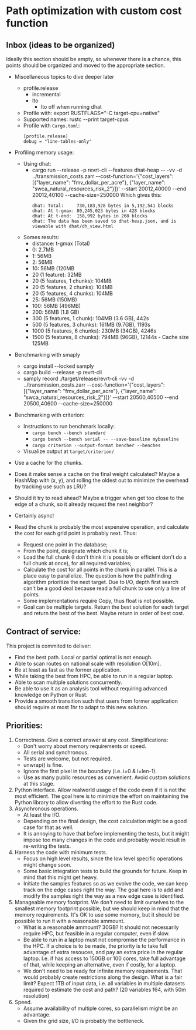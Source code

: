 # Path optimization with custom cost function


## Inbox (ideas to be organized)

Ideally this section should be empty, so whenever there is a chance, this
points should be organized and moved to the appropriate section.

- Miscellaneous topics to dive deeper later
  - profile.release
    - incremental
    - lto
      - lto off when running dhat
  - Profile with: export RUSTFLAGS="-C target-cpu=native"
  - Supported names: rustc --print target-cpus
  - Profile with `Cargo.toml`:
    ```
    [profile.release]
    debug = "line-tables-only"
    ```

- Profiling memory usage:
  - Using dhat:
    - cargo run --release -p revrt-cli --features dhat-heap -- -vv -d ../transmission_costs.zarr --cost-function='{"cost_layers": [{"layer_name": "fmv_dollar_per_acre"}, {"layer_name": "swca_natural_resources_risk_2"}]}' --start 20012,40000 --end 20012,40100 --cache-size=250000
      Which gives this:
      ```
      dhat: Total:     730,183,928 bytes in 5,192,541 blocks
      dhat: At t-gmax: 80,245,023 bytes in 428 blocks
      dhat: At t-end:  158,992 bytes in 268 blocks
      dhat: The data has been saved to dhat-heap.json, and is viewable with dhat/dh_view.html
      ```
  - Somes results:
    - distance: t-gmax (Total)
    - 0: 2.7MB
    - 1: 56MB
    - 2: 56MB
    - 10: 56MB (120MB
    - 20 (1 feature): 32MB
    - 20 (5 features, 1 chunks): 104MB
    - 20 (5 features, 2 chunks): 104MB
    - 20 (5 features, 4 chunks): 104MB
    - 25: 56MB (150MB)
    - 100: 56MB (496MB)
    - 200: 56MB (1.8 GB)
    - 300 (5 features, 1 chunk): 104MB (3.6 GB), 442s
    - 500 (5 features, 3 chunks): 161MB (9.7GB), 1193s
    - 1000 (5 features, 6 chunks): 230MB (34GB), 4246s
    - 1500 (5 features, 8 chunks): 794MB (96GB), 12144s - Cache size 125MB
- Benchmarking with smaply
  - cargo install --locked samply
  - cargo build --release -p revrt-cli
  - samply record  ./target/release/revrt-cli  -vv -d ../transmission_costs.zarr --cost-function='{"cost_layers": [{"layer_name": "fmv_dollar_per_acre"}, {"layer_name": "swca_natural_resources_risk_2"}]}' --start 20500,40500 --end 20500,40600 --cache-size=250000
- Benchmarking with criterion:
  - Instructions to run benchmark locally:
    - `cargo bench --bench standard`
    - `cargo bench --bench serial -- --save-baseline mybaseline`
    - `cargo criterion --output-format bencher --benches`
  - Visualize output at `target/criterion/`
- Use a cache for the chunks.
- Does it make sense a cache on the final weight calculated? Maybe
  a HashMap with (x, y), and rolling the oldest out to minimize
  the overhead by tracking use such as LRU?
- Should it try to read ahead? Maybe a trigger when get too close
  to the edge of a chunk, so it already request the next neighbor?
- Certainly async!
- Read the chunk is probably the most expensive operation, and
  calculate the cost for each grid point is probably next. Thus:
  - Request one point in the database;
  - From the point, designate which chunk it is;
  - Load the full chunk (I don't think it is possible or efficient
    don't do a full chunk at once), for all required variables;
  - Calculate the cost for all points in the chunk in parallel.
    This is a place easy to parallelize. The question is how the
    pathfinding algorithm prioritize the next target. Due to I/O,
    depth first search can't be a good deal because read a full
    chunk to use only a line of points.
  - Some implementations require Copy, thus float is not possible.
  - Goal can be multiple targets. Return the best solution for each target
    and return the best of the best. Maybe return in order of best cost.

## Contract of service:

This project is commited to deliver:
- Find the best path. Local or partial optimal is not enough.
- Able to scan routes on national scale with resolution O[10m].
- Be at least as fast as the former application.
- While taking the best from HPC, be able to run in a regular laptop.
- Able to scan multiple solutions concurrently.
- Be able to use it as an analysis tool without requiring advanced knowledge on Python or Rust.
- Provide a smooth transition such that users from former application should require at most 1hr to adapt to this new solution.

## Priorities:

1. Correctness. Give a correct answer at any cost.
   Simplifications:
   - Don't worry about memory requirements or speed.
   - All serial and synchronous.
   - Tests are welcome, but not required.
   - unwrap() is fine.
   - Ignore the first pixel in the boundary (i.e. i=0 & i=len-1).
   - Use as many public resources as convenient. Avoid custom solutions
     at this stage.
2. Python interface.
   Allow realworld usage of the code even if it is not the most efficient.
   The goal here is to minimize the effort on maintaining the Python
   library to allow diverting the effort to the Rust code.
3. Asynchronous operations.
   - At least the I/O.
   - Depending on the final design, the cost calculation might be a good
     case for that as well.
   - It is annoying to have that before implementing the tests, but it
     might impose too many changes in the code and probably would result
     in re-writing the tests.
4. Harness the code with minimum tests.
   - Focus on high level results, since the low level specific operations
     might change soon.
   - Some basic integration tests to build the grounds for future. Keep
     in mind that this might get heavy.
   - Initiate the samples features so as we evolve the code, we can keep
     track on the edge cases right the way. The goal here is to add and
     modify the samples right the way as a new edge case is identified.
5. Manageable memory footprint.
   We don't need to limit ourselves to the smallest memory footprint
   possible, but we should keep in mind that the memory requirements.
   It's OK to use some memory, but it should be possible to run it with
   a reasonable ammount.
   - What is a reasonable ammount? 30GB? It should not necessarily require
     HPC, but feasible in a regular computer, even if slow.
   - Be able to run in a laptop must not compromise the performance in
     the HPC. If a choice is to be made, the priority is to take full
     advantage of extra resouces, and pay an extra price in the regular
     laptop. I.e. if has access to 150GB or 100 cores, take full advantage
     of that, while keeping an alternative, even if costly, for a laptop.
   - We don't need to be ready for infinite memory requirements. That
     would probably create restrictions along the design. What is a fair
     limit? Expect 1TB of input data, i.e. all variables in multiple
     datasets required to estimate the cost and path?
     (20 variables f64, with 50m resolution)
6. Speed.
   - Assume availability of multiple cores, so parallelism might
     be an advantage.
   - Given the grid size, I/O is probably the bottleneck.
